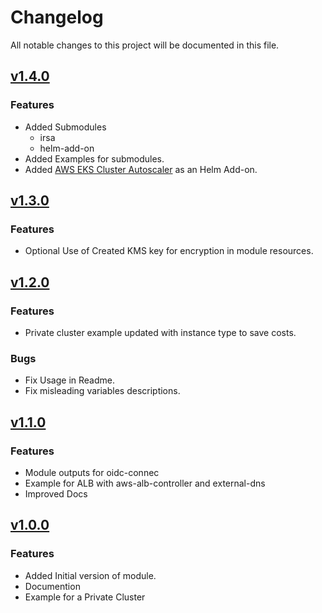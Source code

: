 # Changelog

All notable changes to this project will be documented in this file.

## [v1.4.0](https://github.com/ishuar/terraform-aws-eks/compare/v1.3.0...v1.4.0)

### Features

- Added Submodules
  - irsa
  - helm-add-on
- Added Examples for submodules.
- Added [AWS EKS Cluster Autoscaler](https://docs.aws.amazon.com/eks/latest/userguide/autoscaling.html) as an Helm Add-on.


## [v1.3.0](https://github.com/ishuar/terraform-aws-eks/compare/v1.2.0...v1.3.0)

### Features

- Optional Use of Created KMS key for encryption in module resources.

## [v1.2.0](https://github.com/ishuar/terraform-eks/compare/v1.1.0...v1.2.0)

### Features

- Private cluster example updated with instance type to save costs.

### Bugs

- Fix Usage in Readme.
- Fix misleading variables descriptions.

## [v1.1.0](https://github.com/ishuar/terraform-eks/compare/v1.0.0...v1.1.0)

### Features

- Module outputs for oidc-connec
- Example for ALB with aws-alb-controller and external-dns
- Improved Docs

## [v1.0.0](https://github.com/ishuar/terraform-eks/commits/v1.0.0)

### Features

- Added Initial version of module.
- Documention
- Example for a Private Cluster